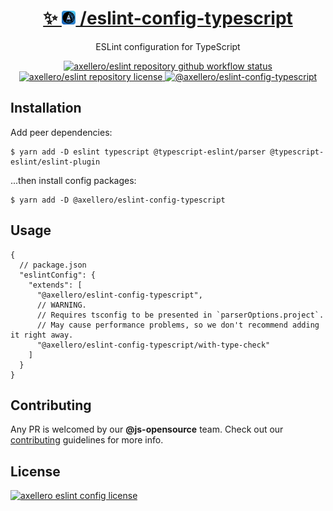 <h1 align="center">
  <a target="_blank" href="https://axellero.io/en">
    ✨
    <img
      height="22.5"
      src="https://raw.githubusercontent.com/axellero-io/eslint/main/.github/assets/logo.png"
      alt="axellero logo"
    />
    /eslint-config-typescript
  </a>
</h1>

<p align="center">ESLint configuration for TypeScript</p>

<p align="center">
  <a href="https://github.com/axellero-io/eslint/actions?query=workflow%3A%22Lint+and+Test%22">
    <img
      src="https://github.com/axellero-io/eslint/workflows/Lint%20and%20Test/badge.svg"
      alt="axellero/eslint repository github workflow status"
    />
  </a>
  <a href="https://github.com/axellero-io/eslint/blob/main/LICENSE">
    <img
      src="https://img.shields.io/github/license/axellero/eslint?label=License"
      alt="axellero/eslint repository license"
    />
  </a>
   <a href="https://www.npmjs.com/package/@axellero/eslint-config-typescript">
     <img
       src="https://img.shields.io/npm/v/@axellero/eslint-config-typescript?color=blue&logo=npm&label="
       alt="@axellero/eslint-config-typescript"
     />
   </a>
</p>

## Installation
Add peer dependencies:
```shell
$ yarn add -D eslint typescript @typescript-eslint/parser @typescript-eslint/eslint-plugin
```
...then install config packages:
```shell
$ yarn add -D @axellero/eslint-config-typescript
```

## Usage
```json5
{
  // package.json
  "eslintConfig": {
    "extends": [
      "@axellero/eslint-config-typescript",
      // WARNING.
      // Requires tsconfig to be presented in `parserOptions.project`.
      // May cause performance problems, so we don't recommend adding it right away.
      "@axellero/eslint-config-typescript/with-type-check"
    ]
  }
}
```

## Contributing
Any PR is welcomed by our **@js-opensource** team.
Check out our [contributing](../../CONTRIBUTING.md) guidelines for more info.

## License
[![axellero eslint config license](https://img.shields.io/github/license/axellero/eslint?label=as%20always&color=informational)](../../LICENSE)
